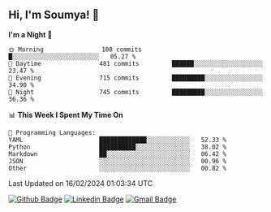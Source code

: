## Hi, I'm Soumya! 👋

<!--START_SECTION:waka-->
**I'm a Night 🦉** 

```text
🌞 Morning                108 commits         █░░░░░░░░░░░░░░░░░░░░░░░░   05.27 % 
🌆 Daytime                481 commits         ██████░░░░░░░░░░░░░░░░░░░   23.47 % 
🌃 Evening                715 commits         █████████░░░░░░░░░░░░░░░░   34.90 % 
🌙 Night                  745 commits         █████████░░░░░░░░░░░░░░░░   36.36 % 
```


📊 **This Week I Spent My Time On** 

```text
💬 Programming Languages: 
YAML                     █████████████░░░░░░░░░░░░   52.33 % 
Python                   ██████████░░░░░░░░░░░░░░░   38.02 % 
Markdown                 ██░░░░░░░░░░░░░░░░░░░░░░░   06.42 % 
JSON                     ░░░░░░░░░░░░░░░░░░░░░░░░░   00.96 % 
Other                    ░░░░░░░░░░░░░░░░░░░░░░░░░   00.82 % 
```


 Last Updated on 16/02/2024 01:03:34 UTC
<!--END_SECTION:waka-->

[![Github Badge](https://img.shields.io/badge/-rubyruins-grey?style=for-the-badge&logo=github&logoColor=white&link=https://github.com/rubyruins/)](https://www.github.com/rubyruins/) 
[![Linkedin Badge](https://img.shields.io/badge/-Soumya%20Parekh-0072b1?style=for-the-badge&logo=Linkedin&logoColor=white&link=https://www.linkedin.com/in/Soumya-Parekh/)](https://www.linkedin.com/in/Soumya-Parekh/) 
[![Gmail Badge](https://img.shields.io/badge/-soumyaparekh.me@gmail.com-c14438?style=for-the-badge&logo=Gmail&logoColor=white&link=mailto:soumyaparekh.me@gmail.com)](mailto:soumyaparekh.me@gmail.com) 

